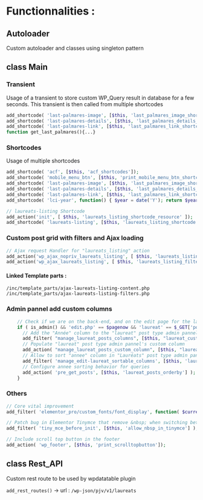 # Functionnalities :

## Autoloader

Custom autoloader and classes using singleton pattern

## class Main

### Transient

Usage of a transient to store custom WP_Query result in database for a few seconds. This transient is then called from multiple shortcodes

``` php
add_shortcode( 'last-palmares-image', [$this, 'last_palmares_image_shortcode']);
add_shortcode( 'last-palmares-details', [$this, 'last_palmares_details_shortcode']);
add_shortcode( 'last-palmares-link', [$this, 'last_palmares_link_shortcode']);
function get_last_palmares(){...}
```

### Shortcodes

Usage of multiple shortcodes

``` php
add_shortcode( 'acf', [$this, 'acf_shortcodes']);
add_shortcode( 'mobile_menu_btn', [$this, 'print_mobile_menu_btn_shortcode']);
add_shortcode( 'last-palmares-image', [$this, 'last_palmares_image_shortcode']);
add_shortcode( 'last-palmares-details', [$this, 'last_palmares_details_shortcode']);
add_shortcode( 'last-palmares-link', [$this, 'last_palmares_link_shortcode']);
add_shortcode( 'lci-year', function() { $year = date('Y'); return $year; });

// laureats-listing Shortcode
add_action('init', [ $this, 'laureats_listing_shortcode_resource' ]);
add_shortcode( 'laureats-listing', [$this, 'laureats_listing_shortcode']);
```


### Custom post grid with filters and Ajax loading

``` php
// Ajax request Handler for "laureats_listing" action
add_action('wp_ajax_nopriv_laureats_listing', [ $this, 'laureats_listing_filter_ajax' ]);
add_action('wp_ajax_laureats_listing', [ $this, 'laureats_listing_filter_ajax' ]);
```

#### Linked Template parts :
`/inc/template_parts/ajax-laureats-listing-content.php`
`/inc/template_parts/ajax-laureats-listing-filters.php`

### Admin pannel add custom columns

``` php
    // Check if we are on the back-end, and on the edit page for the laureat post-type
    if ( is_admin() && 'edit.php' == $pagenow && 'laureat' == $_GET['post_type'] ) {
      // Add the "Année" column to the "laureat" post type admin pannel
      add_filter( "manage_laureat_posts_columns", [$this, "laureat_custom_columns_list"] );
      // Populate "laureat" post type admin pannel's custom column
      add_action( "manage_laureat_posts_custom_column", [$this, "laureat_custom_columns_values"], 10, 2 );
      // Allow to sort "annee" column in "Lauréats" post type admin pannel
      add_filter( 'manage_edit-laureat_sortable_columns', [$this, 'laureat_sortable_columns']);
      // Configure annee sorting behavior for queries
      add_action( 'pre_get_posts', [$this, 'laureat_posts_orderby'] );
    }
```


### Others

``` php
// Core vital improvement
add_filter( 'elementor_pro/custom_fonts/font_display', function( $current_value, $font_family, $data ) { return 'swap'; }, 10, 3 );

// Patch bug in Elementor Tinymce that remove &nbsp; when switching between code and visual editor
add_filter( 'tiny_mce_before_init', [$this, 'allow_nbsp_in_tinymce'] );

// Include scroll top button in the footer
add_action( 'wp_footer', [$this, 'print_scrolltopbutton']);
```


## class Rest_API

Custom rest route to be used by wpdatatable plugin

`add_rest_routes()` ->
url : `/wp-json/pjv/v1/laureats`